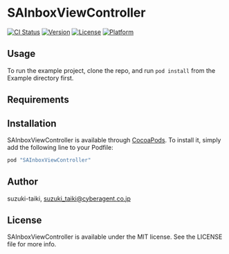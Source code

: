 # SAInboxViewController

[![CI Status](http://img.shields.io/travis/suzuki-taiki/SAInboxViewController.svg?style=flat)](https://travis-ci.org/suzuki-taiki/SAInboxViewController)
[![Version](https://img.shields.io/cocoapods/v/SAInboxViewController.svg?style=flat)](http://cocoapods.org/pods/SAInboxViewController)
[![License](https://img.shields.io/cocoapods/l/SAInboxViewController.svg?style=flat)](http://cocoapods.org/pods/SAInboxViewController)
[![Platform](https://img.shields.io/cocoapods/p/SAInboxViewController.svg?style=flat)](http://cocoapods.org/pods/SAInboxViewController)

## Usage

To run the example project, clone the repo, and run `pod install` from the Example directory first.

## Requirements

## Installation

SAInboxViewController is available through [CocoaPods](http://cocoapods.org). To install
it, simply add the following line to your Podfile:

```ruby
pod "SAInboxViewController"
```

## Author

suzuki-taiki, suzuki_taiki@cyberagent.co.jp

## License

SAInboxViewController is available under the MIT license. See the LICENSE file for more info.
